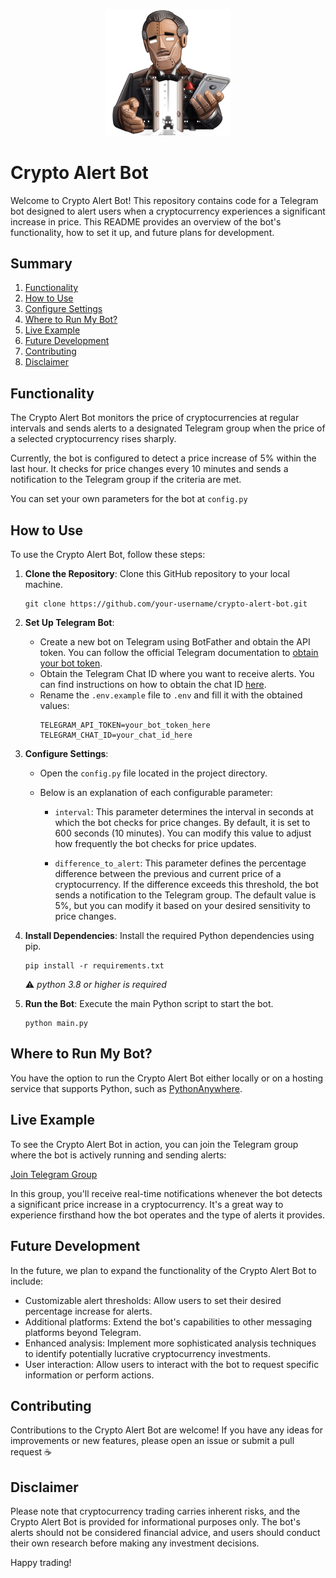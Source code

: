 <!-- Centered Image -->
<p align="center">
  <img src="images/crypto-alert-bot-avatar.png" alt="Crypto Alert Bot Avatar" width="200px">
</p>

# Crypto Alert Bot

Welcome to Crypto Alert Bot! This repository contains code for a Telegram bot designed to alert users when a cryptocurrency experiences a significant increase in price. This README provides an overview of the bot's functionality, how to set it up, and future plans for development.

## Summary

1. [Functionality](#functionality)
2. [How to Use](#how-to-use)
3. [Configure Settings](#configure-settings)
4. [Where to Run My Bot?](#where-to-run-my-bot)
5. [Live Example](#live-example)
6. [Future Development](#future-development)
7. [Contributing](#contributing)
8. [Disclaimer](#disclaimer)

## Functionality

The Crypto Alert Bot monitors the price of cryptocurrencies at regular intervals and sends alerts to a designated Telegram group when the price of a selected cryptocurrency rises sharply.

Currently, the bot is configured to detect a price increase of 5% within the last hour. It checks for price changes every 10 minutes and sends a notification to the Telegram group if the criteria are met.

You can set your own parameters for the bot at `config.py`

## How to Use

To use the Crypto Alert Bot, follow these steps:

1. **Clone the Repository**: Clone this GitHub repository to your local machine.

   ```
   git clone https://github.com/your-username/crypto-alert-bot.git
   ```

2. **Set Up Telegram Bot**:

   - Create a new bot on Telegram using BotFather and obtain the API token. You can follow the official Telegram documentation to [obtain your bot token](https://core.telegram.org/bots/tutorial#obtain-your-bot-token).
   - Obtain the Telegram Chat ID where you want to receive alerts. You can find instructions on how to obtain the chat ID [here](https://stackoverflow.com/questions/32423837/telegram-bot-how-to-get-a-group-chat-id).
   - Rename the `.env.example` file to `.env` and fill it with the obtained values:
     ```
     TELEGRAM_API_TOKEN=your_bot_token_here
     TELEGRAM_CHAT_ID=your_chat_id_here
     ```

3. **Configure Settings**:

   - Open the `config.py` file located in the project directory.
   - Below is an explanation of each configurable parameter:

     - `interval`: This parameter determines the interval in seconds at which the bot checks for price changes. By default, it is set to 600 seconds (10 minutes). You can modify this value to adjust how frequently the bot checks for price updates.

     - `difference_to_alert`: This parameter defines the percentage difference between the previous and current price of a cryptocurrency. If the difference exceeds this threshold, the bot sends a notification to the Telegram group. The default value is 5%, but you can modify it based on your desired sensitivity to price changes.

4. **Install Dependencies**: Install the required Python dependencies using pip.

   ```
   pip install -r requirements.txt
   ```

   ⚠️ _python 3.8 or higher is required_

5. **Run the Bot**: Execute the main Python script to start the bot.

   ```
   python main.py
   ```

## Where to Run My Bot?

You have the option to run the Crypto Alert Bot either locally or on a hosting service that supports Python, such as [PythonAnywhere](https://www.pythonanywhere.com/).

## Live Example

To see the Crypto Alert Bot in action, you can join the Telegram group where the bot is actively running and sending alerts:

[Join Telegram Group](https://t.me/+i_Kpt2lTGmQ3MTRh)

In this group, you'll receive real-time notifications whenever the bot detects a significant price increase in a cryptocurrency. It's a great way to experience firsthand how the bot operates and the type of alerts it provides.

## Future Development

In the future, we plan to expand the functionality of the Crypto Alert Bot to include:

- Customizable alert thresholds: Allow users to set their desired percentage increase for alerts.
- Additional platforms: Extend the bot's capabilities to other messaging platforms beyond Telegram.
- Enhanced analysis: Implement more sophisticated analysis techniques to identify potentially lucrative cryptocurrency investments.
- User interaction: Allow users to interact with the bot to request specific information or perform actions.

## Contributing

Contributions to the Crypto Alert Bot are welcome! If you have any ideas for improvements or new features, please open an issue or submit a pull request ☕

## Disclaimer

Please note that cryptocurrency trading carries inherent risks, and the Crypto Alert Bot is provided for informational purposes only. The bot's alerts should not be considered financial advice, and users should conduct their own research before making any investment decisions.

Happy trading!
